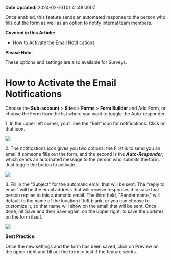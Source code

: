 **Date Updated:** 2024-02-16T01:41:48.000Z

Once enabled, this feature sends an automated response to the person who fills out the form as well as an option to notify internal team members.

  
**Covered in this Article:**

* [How to Activate the Email Notifications](#How-to-Activate-the-Email-Notifications?)
  
  
**Please Note**:

These options and settings are also available for Surveys.

  
# **How to Activate the Email Notifications**

  
Choose the **Sub-account** \> **Sites** \> **Forms** \> **Form Builder** and Add Form, or choose the Form from the list where you want to toggle the Auto-responder.

  
1\. In the upper left corner, you'll see the "Bell" icon for notifications. Click on that icon.

  
![](https://s3.amazonaws.com/cdn.freshdesk.com/data/helpdesk/attachments/production/155020555297/original/KACnIMc4vTpL9bfpfoX_fkCehWQKcs6icg.png?1707925669)

  
2\. The notifications icon gives you two options: the First is to send you an email if someone fills out the form, and the second is the **_Auto-Responder_**, which sends an automated message to the person who submits the form. Just toggle the button to activate. 

  
![](https://s3.amazonaws.com/cdn.freshdesk.com/data/helpdesk/attachments/production/155020556370/original/ceE2uO_z4WMbqmMxGAaFGoXsmLZWlDjTiA.png?1707926154)
  
  
3\. Fill in the "Subject" for the automatic email that will be sent. The "reply to email" will be the email address that will receive responses if in case that person replies to this automatic email. The third field, "Sender name," will default to the name of the location if left blank, or you can choose to customize it, so that name will show on the email that will be sent. Once done, hit Save and then Save again, on the upper right, to save the updates on the form itself.

  
![](https://s3.amazonaws.com/cdn.freshdesk.com/data/helpdesk/attachments/production/155020557134/original/fBT19UzAYz-_WhsO3XvBOJmlV0d4HvjiXQ.png?1707926428)
  
  
**Best Practice**:

Once the new settings and the form has been saved, click on Preview on the upper right and fill out the form to test if the feature works.

  